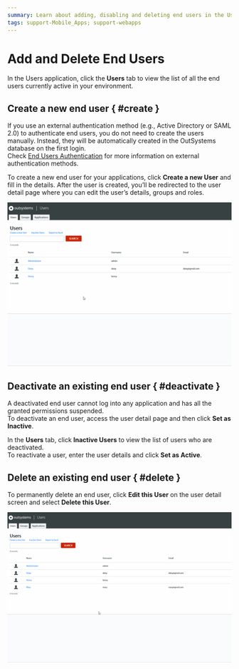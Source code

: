 ```yaml
---
summary: Learn about adding, disabling and deleting end users in the Users application.
tags: support-Mobile_Apps; support-webapps
---
```


# Add and Delete End Users

In the Users application, click the **Users** tab to view the list of all the end users currently active in your environment.

## Create a new end user { #create }

<div class="info" markdown="1">

If you use an external authentication method (e.g., Active Directory or SAML 2.0) to authenticate end users, you do not need to create the users manually. Instead, they will be automatically created in the OutSystems database on the first login.  
Check [End Users Authentication](end-user-authentication/intro.md) for more information on external authentication methods.

</div>

To create a new end user for your applications, click **Create a new User** and fill in the details. After the user is created, you’ll be redirected to the user detail page where you can edit the user’s details, groups and roles.

![](images/add-delete-users-gif1.gif?width=550)

## Deactivate an existing end user { #deactivate }

A deactivated end user cannot log into any application and has all the granted permissions suspended.  
To deactivate an end user, access the user detail page and then click **Set as Inactive**. 

In the **Users** tab, click **Inactive Users** to view the list of users who are deactivated.  
To reactivate a user, enter the user details and click **Set as Active**.

## Delete an existing end user { #delete }

To permanently delete an end user, click **Edit this User** on the user detail screen and select **Delete this User**.

![](images/add-delete-users-gif2.gif?width=550)
